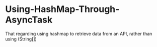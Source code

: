# Using-HashMap-Through-AsyncTask
That regarding using hashmap to retrieve data from an API, rather than using (String[]) 
